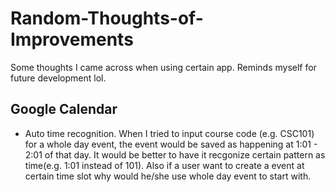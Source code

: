 # Random-Thoughts-of-Improvements
Some thoughts I came across when using certain app. Reminds myself for future development lol. 

## Google Calendar
 * Auto time recognition. When I tried to input course code (e.g. CSC101) for a whole day event, the event would be saved as happening at 1:01 - 2:01 of that day. It would be better to have it recgonize certain pattern as time(e.g. 1:01 instead of 101). Also if a user want to create a event at certain time slot why would he/she use whole day event to start with. 


